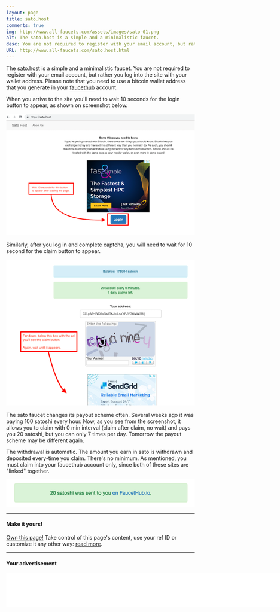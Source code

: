 ```yaml
---
layout: page
title: sato.host
comments: true
img: http://www.all-faucets.com/assets/images/sato-01.png
alt: The sato.host is a simple and a minimalistic faucet.
desc: You are not required to register with your email account, but rather you log into the site with your wallet address. Please note that you need to use a bitcoin wallet address that you generate in your faucethub account. When you arrive to the site you'll need to wait 10 seconds for the login button to appear, as shown on screenshot below.
URL: http://www.all-faucets.com/sato.host.html
---
```


The <a href="http://bit.ly/sato-host" target="_blank">sato.host</a> is a simple and a minimalistic faucet. You are not required to register with your email account, but rather you log into the site with your wallet address. Please note that you need to use a bitcoin wallet address that you generate in your <a href="http://bit.ly/www-faucethub" target="_blank">faucethub</a> account.
<p>
When you arrive to the site you'll need to wait 10 seconds for the login button to appear, as shown on screenshot below.
<p> </p>
<p><img src="/assets/images/sato-01.png" border="0"></p>
<p> </p>
Similarly, after you log in and complete captcha, you will need to wait for 10 second for the claim button to appear.
<p> </p>
<p><img src="/assets/images/sato-02.png" border="0"></p>
<p> </p>
The sato faucet changes its payout scheme often. Several weeks ago it was paying 100 satoshi every hour. Now, as you see from the screenshot, it allows you to claim with 0 min interval (claim after claim, no wait) and pays you 20 satoshi, but you can only 7 times per day. Tomorrow the payout scheme may be different again.
<p> </p>
The withdrawal is automatic. The amount you earn in sato is withdrawn and deposited every-time you claim. There's no minimum. As mentioned, you must claim into your faucethub account only, since both of these sites are "linked" together.
<p> </p>
<p><img src="/assets/images/sato-03.png" border="0"></p>

---
#### Make it yours!

<a href="https://www.patreon.com/join/CryptoPayoff?" target="_blank">Own this page!</a> Take control of this page's content, use your ref ID or customize it any other way: <a href="your-page.html">read more</a>.

---
#### Your advertisement

<iframe data-aa='1121329' src='//ad.a-ads.com/1121329?size=990x90' scrolling='no' style='width:990px; height:90px; border:0px; padding:0; overflow:hidden' allowtransparency='true'></iframe>
